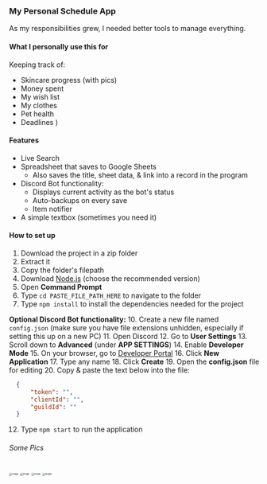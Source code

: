### My Personal Schedule App

As my responsibilities grew, I needed better tools to manage everything.

#### What I personally use this for

Keeping track of:

- Skincare progress (with pics)
- Money spent
- My wish list
- My clothes
- Pet health
- Deadlines
)
#### Features

- Live Search
- Spreadsheet that saves to Google Sheets
  - Also saves the title, sheet data, & link into a record in the program
- Discord Bot functionality:
  - Displays current activity as the bot's status
  - Auto-backups on every save
  - Item notifier
- A simple textbox (sometimes you need it)

#### How to set up

1. Download the project in a zip folder
2. Extract it
3. Copy the folder's filepath
4. Download [Node.js](https://nodejs.org/en) (choose the recommended version)
6. Open **Command Prompt**
7. Type `cd PASTE_FILE_PATH_HERE` to navigate to the folder
8. Type `npm install` to install the dependencies needed for the project

**Optional Discord Bot functionality:**
10. Create a new file named `config.json` (make sure you have file extensions unhidden, especially if setting this up on a new PC)
11. Open Discord
12. Go to **User Settings**
13. Scroll down to **Advanced** (under **APP SETTINGS**)
14. Enable **Developer Mode**
15. On your browser, go to [Developer Portal](https://discord.com/developers/applications)
16. Click **New Application**
17. Type any name
18. Click **Create**
19. Open the **config.json** file for editing
20. Copy & paste the text below into the file:

```json
  {
      "token": "",
      "clientId": "",
      "guildId": ""
  }
```

12. Type `npm start` to run the application


###### Some Pics

<img src="https://github.com/catcakie/schedule-app/assets/60787559/309d55a7-b0b4-47fa-b356-2018c76740ed" alt="image" style="zoom: 33%;" />
<img src="https://user-images.githubusercontent.com/60787559/221429315-8852a1fb-0c50-47ae-9e37-2b060f60af94.png" alt="image" style="zoom: 33%;" />
<img src="https://user-images.githubusercontent.com/60787559/221429328-86bba8c3-d358-44ca-9f0d-dac442f3c1c9.png" alt="image" style="zoom: 33%;" />
<img src="https://user-images.githubusercontent.com/60787559/221429345-ca650e98-6421-43e4-997a-59810d4690ba.png" alt="image" style="zoom: 33%;" />
